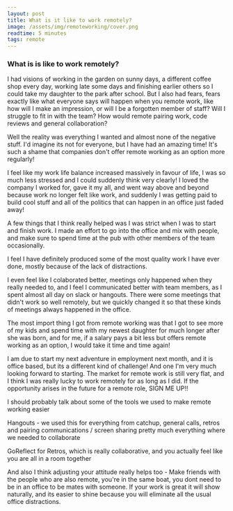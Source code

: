 ```yaml
---
layout: post
title: What is it like to work remotely?
image: /assets/img/remoteworking/cover.png
readtime: 5 minutes
tags: remote
---
```


### What is is like to work remotely?

I had visions of working in the garden on sunny days, a different coffee shop every day, working late some days and finishing earlier others so I could take my daughter to the park after school. But I also had fears, fears exactly like what everyone says will happen when you remote work, like how will I make an impression, or will I be a forgotten member of staff? Will I struggle to fit in with the team? How would remote pairing work, code reviews and general collaboration?

<amp-img src="/assets/img/remoteworking/coffee.png"
  width="1362"
  height="816"
  layout="responsive">
</amp-img>

Well the reality was everything I wanted and almost none of the negative stuff. I'd imagine its not for everyone, but I have had an amazing time! It's such a shame that companies don't offer remote working as an option more regularly! 

I feel like my work life balance increased massively in favour of life, I was so much less stressed and I could suddenly think very clearly! I loved the company I worked for, gave it my all, and went way above and beyond because work no longer felt like work, and suddenly I was getting paid to build cool stuff and all of the politics that can happen in an office just faded away!

A few things that I think really helped was I was strict when I was to start and finish work. I made an effort to go into the office and mix with people, and make sure to spend time at the pub with other members of the team occasionally.

<amp-img src="/assets/img/remoteworking/pub.png"
  width="944"
  height="582"
  layout="responsive">
</amp-img>

I feel I have definitely produced some of the most quality work I have ever done, mostly because of the lack of distractions. 

I even feel like I colaborated better, meetings only happened when they really needed to, and I feel I communicated better with team members, as I spent almost all day on slack or hangouts. There were some meetings that didn't work so well remotely, but we quickly changed it so that these kinds of meetings always happened in the office.

The most import thing I got from remote working was that I got to see more of my kids and spend time with my newest daughter for much longer after she was born, and for me, if a salary pays a bit less but offers remote working as an option, I would take it time and time again!

I am due to start my next adventure in employment next month, and it is office based, but its a different kind of challenge! And one I'm very much looking forward to starting. The market for remote work is still very flat, and I think I was really lucky to work remotely for as long as I did. If the opportunity arises in the future for a remote role, SIGN ME UP!!

<amp-img src="/assets/img/remoteworking/daughters.png"
  width="1006"
  height="1002"
  layout="responsive">
</amp-img>

I should probably talk about some of the tools we used to make remote working easier

Hangouts - we used this for everything from catchup, general calls, retros and pairing communications / screen sharing pretty much everything where we needed to collaborate

GoReflect for Retros, which is really collaborative, and you actually feel like you are all in a room together

And also I think adjusting your attitude really helps too - Make friends with the people who are also remote, you're in the same boat, you dont need to be in an office to be mates with someone. If your work is great it will show naturally, and its easier to shine because you will eliminate all the usual office distractions.